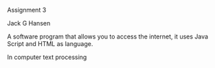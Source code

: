 Assignment 3 

Jack G Hansen 

A software program that allows you to access the internet, it uses Java Script and HTML as language.

In computer text processing

